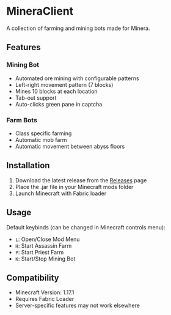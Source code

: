 # MineraClient

A collection of farming and mining bots made for Minera.

## Features

### Mining Bot
- Automated ore mining with configurable patterns
- Left-right movement pattern (7 blocks)
- Mines 10 blocks at each location
- Tab-out support
- Auto-clicks green pane in captcha

### Farm Bots
- Class specific farming
- Automatic mob farm
- Automatic movement between abyss floors


## Installation
1. Download the latest release from the [Releases](../../releases) page
2. Place the .jar file in your Minecraft mods folder
3. Launch Minecraft with Fabric loader

## Usage
Default keybinds (can be changed in Minecraft controls menu):
- `L`: Open/Close Mod Menu
- `H`: Start Assassin Farm
- `P`: Start Priest Farm
- `K`: Start/Stop Mining Bot

## Compatibility
- Minecraft Version: 1.17.1
- Requires Fabric Loader
- Server-specific features may not work elsewhere
